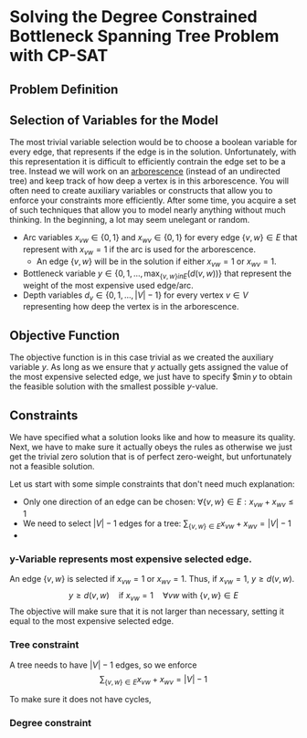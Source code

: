 # Solving the Degree Constrained Bottleneck Spanning Tree Problem with CP-SAT

## Problem Definition

## Selection of Variables for the Model

The most trivial variable selection would be to choose a boolean variable for every edge, that represents if the edge is in the solution.
Unfortunately, with this representation it is difficult to efficiently contrain the edge set to be a tree.
Instead we will work on an [arborescence](https://en.wikipedia.org/wiki/Arborescence_(graph_theory)) (instead of an undirected tree) and keep track of how deep a vertex is in this arborescence.
You will often need to create auxiliary variables or constructs that allow you to enforce your constraints more efficiently.
After some time, you acquire a set of such techniques that allow you to model nearly anything without much thinking.
In the beginning, a lot may seem unelegant or random.

* Arc variables $x_{vw}\in \{0,1\}$ and $x_{wv}\in \{0,1\}$ for every edge $\{v, w\} \in E$ that represent with $x_{vw}=1$ if the arc is used for the arborescence.
    * An edge $\{v,w\}$ will be in the solution if either $x_{vw}=1$ or $x_{wv}=1$.
* Bottleneck variable $y\in \{0,1,\ldots,\max_{\{v,w\}in E}(d(v,w))\}$ that represent the weight of the most expensive used edge/arc.
* Depth variables $d_v \in \{0, 1, \ldots, |V|-1\}$ for every vertex $v\in V$ representing how deep the vertex is in the arborescence.

## Objective Function

The objective function is in this case trivial as we created the auxiliary variable $y$.
As long as we ensure that $y$ actually gets assigned the value of the most expensive selected edge, we just have to specify
$$\min y$
to obtain the feasible solution with the smallest possible $y$-value.

## Constraints

We have specified what a solution looks like and how to measure its quality.
Next, we have to make sure it actually obeys the rules as otherwise we just get the trivial zero solution that is of perfect zero-weight, but unfortunately not a feasible solution.

Let us start with some simple constraints that don't need much explanation:

* Only one direction of an edge can be chosen: $\forall \{v,w\}\in E: x_{vw}+x_{wv}\leq 1$
* We need to select $|V|-1$ edges for a tree: $\sum_{\{v,w\}\in E}x_{vw}+x_{wv} = |V|-1$
* 

### y-Variable represents most expensive selected edge.

An edge $\{v,w\}$ is selected if $x_{vw}=1$ or $x_{wv}=1$.
Thus, if $x_{vw}=1$, $y\geq d(v,w)$.
$$y \geq d(v,w) \quad \text{if }x_{vw}=1 \quad \forall vw \text{ with } \{v, w\}\in E$$
The objective will make sure that it is not larger than necessary, setting it equal to the most expensive selected edge.


### Tree constraint

A tree needs to have $|V|-1$ edges, so we enforce
$$ \sum_{\{v, w\}\in E} x_{vw}+x_{wv} = |V|-1$$

To make sure it does not have cycles, 

### Degree constraint


